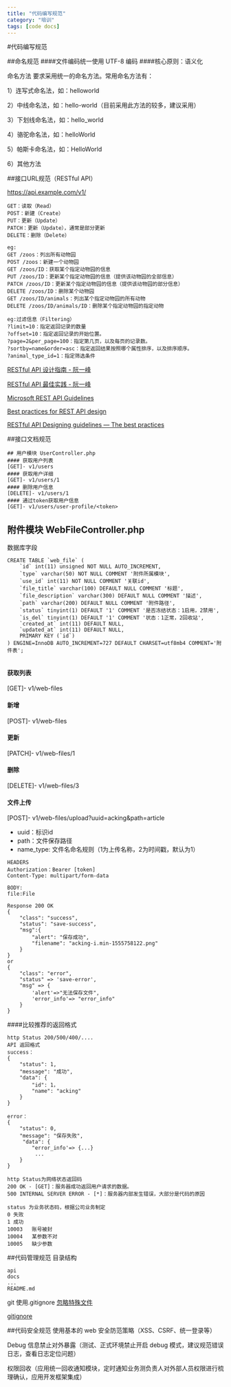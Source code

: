 ```yaml
---
title: "代码编写规范"
category: "培训"
tags: [code docs]
---
```

#代码编写规范

##命名规范
####文件编码统一使用 UTF-8 编码
####核心原则：语义化

命名方法 要求采用统一的命名方法。常用命名方法有：

1）连写式命名法，如：helloworld

2）中线命名法，如：hello-world（目前采用此方法的较多，建议采用）

3）下划线命名法，如：hello_world

4）骆驼命名法，如：helloWorld

5）帕斯卡命名法，如：HelloWorld

6）其他方法



##接口URL规范（RESTful API）


https://api.example.com/v1/

```
GET：读取（Read）
POST：新建（Create）
PUT：更新（Update）
PATCH：更新（Update），通常是部分更新
DELETE：删除（Delete）
```

```
eg:
GET /zoos：列出所有动物园
POST /zoos：新建一个动物园
GET /zoos/ID：获取某个指定动物园的信息
PUT /zoos/ID：更新某个指定动物园的信息（提供该动物园的全部信息）
PATCH /zoos/ID：更新某个指定动物园的信息（提供该动物园的部分信息）
DELETE /zoos/ID：删除某个动物园
GET /zoos/ID/animals：列出某个指定动物园的所有动物
DELETE /zoos/ID/animals/ID：删除某个指定动物园的指定动物

```

```
eg:过滤信息（Filtering）
?limit=10：指定返回记录的数量
?offset=10：指定返回记录的开始位置。
?page=2&per_page=100：指定第几页，以及每页的记录数。
?sortby=name&order=asc：指定返回结果按照哪个属性排序，以及排序顺序。
?animal_type_id=1：指定筛选条件

```






[RESTful API 设计指南 - 阮一峰](http://www.ruanyifeng.com/blog/2014/05/restful_api.html)

[RESTful API 最佳实践 - 阮一峰](http://www.ruanyifeng.com/blog/2018/10/restful-api-best-practices.html)

[Microsoft REST API Guidelines](https://github.com/microsoft/api-guidelines/blob/vNext/Guidelines.md)

[Best practices for REST API design](https://stackoverflow.blog/2020/03/02/best-practices-for-rest-api-design/)

[RESTful API Designing guidelines — The best practices](https://hackernoon.com/restful-api-designing-guidelines-the-best-practices-60e1d954e7c9)


##接口文档规范

```
## 用户模块 UserController.php
#### 获取用户列表
[GET]- v1/users
#### 获取用户详细
[GET]- v1/users/1
#### 删除用户信息
[DELETE]- v1/users/1
#### 通过token获取用户信息
[GET]- v1/users/user-profile/<token>

```
## 附件模块 WebFileController.php

数据库字段

```
CREATE TABLE `web_file` (
	`id` int(11) unsigned NOT NULL AUTO_INCREMENT,
	`type` varchar(50) NOT NULL COMMENT '附件所属模块',
	`use_id` int(11) NOT NULL COMMENT '关联id',
	`file_title` varchar(100) DEFAULT NULL COMMENT '标题',
	`file_description` varchar(300) DEFAULT NULL COMMENT '描述',
	`path` varchar(200) DEFAULT NULL COMMENT '附件路径',
	`status` tinyint(1) DEFAULT '1' COMMENT '是否冻结状态：1启用，2禁用',
	`is_del` tinyint(1) DEFAULT '1' COMMENT '状态：1正常，2回收站',
	`created_at` int(11) DEFAULT NULL,
	`updated_at` int(11) DEFAULT NULL,
	PRIMARY KEY (`id`)
) ENGINE=InnoDB AUTO_INCREMENT=727 DEFAULT CHARSET=utf8mb4 COMMENT='附件表';


```

#### 获取列表
[GET]- v1/web-files

#### 新增
[POST]- v1/web-files

#### 更新
[PATCH]- v1/web-files/1

#### 删除
[DELETE]- v1/web-files/3

#### 文件上传
[POST]- v1/web-files/upload?uuid=acking&path=article

- uuid：标识id
- path：文件保存路径
- name_type: 文件名命名规则（1为上传名称，2为时间戳，默认为1）

```
HEADERS
Authorization：Bearer [token]
Content-Type: multipart/form-data

BODY:
file:File

Response 200 OK
{
	"class": "success",
	"status": "save-success",
	"msg":{
		"alert": "保存成功",
		"filename": "acking-i.min-1555758122.png"
	}
}
or
{
	"class": "error",
	"status" => 'save-error',
    "msg" => {
        'alert'=>"无法保存文件",
        'error_info'=> "error_info"
    }
}

```

####比较推荐的返回格式
```
http Status 200/500/400/....
API 返回格式
success：
{
    "status": 1,
    "message": "成功",
    "data": {
        "id": 1，
        "name": "acking"
    }
}

error：
{
    "status": 0,
    "message": "保存失败",
	 "data": {
        "error_info'=> {...}
         ...
    }
}

http Status为网络状态返回码
200 OK - [GET]：服务器成功返回用户请求的数据。
500 INTERNAL SERVER ERROR - [*]：服务器内部发生错误，大部分是代码的原因

status 为业务状态码，根据公司业务制定
0 失败
1 成功
10003   账号被封
10004   某参数不对
10005   缺少参数
```


##代码管理规范
目录结构

```
api
docs
...
README.md
```

git 使用.gitignore [忽略特殊文件](https://www.liaoxuefeng.com/wiki/896043488029600/900004590234208)

[gitignore](https://github.com/github/gitignore)


##代码安全规范
使用基本的 web 安全防范策略（XSS、CSRF、统一登录等）

Debug 信息禁止对外暴露（测试、正式环境禁止开启 debug 模式，建议规范错误日志，查看日志定位问题）

权限回收（应用统一回收通知模块，定时通知业务测负责人对外部人员权限进行梳理确认，应用开发框架集成）





